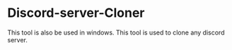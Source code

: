 # Discord-server-Cloner
This tool is also be used in windows. This tool is used to clone any discord server.
